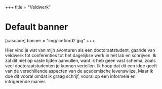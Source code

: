 +++
title = "Veldwerk"
# Default banner
[cascade]
  banner = "img/icefiord2.jpg"
+++

Hier vind je wat van mijn avonturen als een doctoraatstudent, gaande van veldwerk tot conferenties tot het dagelijkse werk in het lab en schrijven. Ik zal dit niet op vaste tijden aanvullen, want ik heb geen vast schema, zoals veel doctoraatstudenten je kunnen vertellen. Ik hoop dat dit een idee geeft van de verschillende aspecten van de academische levenswijze. Maar ik doe dit vooral omdat ik graag schrijf, vooral op een informele en intrigerende manier.
